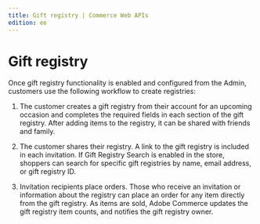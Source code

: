 ```yaml
---
title: Gift registry | Commerce Web APIs
edition: ee
---
```


# Gift registry

Once gift registry functionality is enabled and configured from the Admin, customers use the following workflow to create registries:

1. The customer creates a gift registry from their account for an upcoming occasion and completes the required fields in each section of the gift registry. After adding items to the registry, it can be shared with friends and family.

1. The customer shares their registry. A link to the gift registry is included in each invitation. If Gift Registry Search is enabled in the store, shoppers can search for specific gift registries by name, email address, or gift registry ID.

1. Invitation recipients place orders. Those who receive an invitation or information about the registry can place an order for any item directly from the gift registry. As items are sold, Adobe Commerce updates the gift registry item counts, and notifies the gift registry owner.
